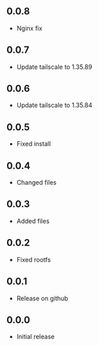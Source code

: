 <!-- https://developers.home-assistant.io/docs/add-ons/presentation#keeping-a-changelog -->

## 0.0.8

- Nginx fix

## 0.0.7

- Update tailscale to 1.35.89

## 0.0.6

- Update tailscale to 1.35.84

## 0.0.5

- Fixed install

## 0.0.4

- Changed files

## 0.0.3

- Added files

## 0.0.2

- Fixed rootfs

## 0.0.1

- Release on github

## 0.0.0

- Initial release
